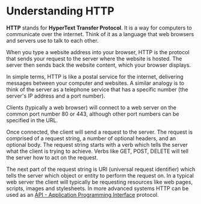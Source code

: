 # Understanding HTTP

**HTTP** stands for **HyperText Transfer Protocol**. It is a way for computers to communicate over the internet. Think of it as a language that web browsers and servers use to talk to each other.

When you type a website address into your browser, HTTP is the protocol that sends your request to the server where the website is hosted. The server then sends back the website content, which your browser displays.

In simple terms, HTTP is like a postal service for the internet, delivering messages between your computer and websites. A similar analogy is to think of the server as a telephone service that has a specific number (the server's IP address and a port number).

Clients (typically a web browser) will connect to a web server on the common port number 80 or 443, although other port numbers can be specified in the URL.

Once connected, the client will send a request to the server. The request is comprised of a request string, a number of optional headers, and an optional body. The request string starts with a verb which tells the server what the client is trying to achieve. Verbs like GET, POST, DELETE will tell the server how to act on the request.

The next part of the request string is URI (universal request identifier) which tells the server which object or entity to perform the request on. In a typical web server the client will typically be requesting resources like web pages, scripts, images and stylesheets. In more advanced systems HTTP can be used as an [API - Application Programming Interface](../API.md) protocol.